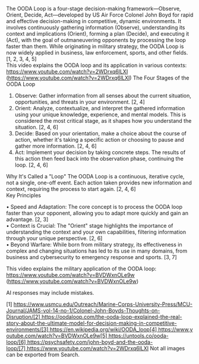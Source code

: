 The OODA Loop is a four-stage decision-making framework—Observe, Orient, Decide, Act—developed by US Air Force Colonel John Boyd for rapid and effective decision-making in competitive, dynamic environments. It involves continuously gathering information (Observe), understanding its context and implications (Orient), forming a plan (Decide), and executing it (Act), with the goal of outmaneuvering opponents by processing the loop faster than them. While originating in military strategy, the OODA Loop is now widely applied in business, law enforcement, sports, and other fields. [1, 2, 3, 4, 5]  
This video explains the OODA loop and its application in various contexts: https://www.youtube.com/watch?v=2WDrxq6lLXI (https://www.youtube.com/watch?v=2WDrxq6lLXI) 
The Four Stages of the OODA Loop 

1. Observe: Gather information from all senses about the current situation, opportunities, and threats in your environment. [2, 4]  
2. Orient: Analyze, contextualize, and interpret the gathered information using your unique knowledge, experience, and mental models. This is considered the most critical stage, as it shapes how you understand the situation. [2, 4, 6]  
3. Decide: Based on your orientation, make a choice about the course of action, whether it's taking a specific action or choosing to pause and gather more information. [2, 4, 6]  
4. Act: Implement your decision by taking concrete steps. The results of this action then feed back into the observation phase, continuing the loop. [2, 4, 6]  

Why It's Called a "Loop" 
The OODA Loop is a continuous, iterative cycle, not a single, one-off event. Each action taken provides new information and context, requiring the process to start again. [2, 4, 6]  
Key Principles 

• Speed and Adaptation: The core concept is to process the OODA loop faster than your opponent, allowing you to adapt more quickly and gain an advantage. [2, 3]  
• Context is Crucial: The "Orient" stage highlights the importance of understanding the context and your own capabilities, filtering information through your unique perspective. [2, 6]  
• Beyond Warfare: While born from military strategy, its effectiveness in complex and changing situations has led to its use in many domains, from business and cybersecurity to emergency response and sports. [3, 7]  

This video explains the military application of the OODA loop: https://www.youtube.com/watch?v=BVDWxnOLe9w (https://www.youtube.com/watch?v=BVDWxnOLe9w) 

AI responses may include mistakes.

[1] https://www.usmcu.edu/Outreach/Marine-Corps-University-Press/MCU-Journal/JAMS-vol-14-no-1/Colonel-John-Boyds-Thoughts-on-Disruption/[2] https://oodaloop.com/the-ooda-loop-explained-the-real-story-about-the-ultimate-model-for-decision-making-in-competitive-environments/[3] https://en.wikipedia.org/wiki/OODA_loop[4] https://www.youtube.com/watch?v=BVDWxnOLe9w[5] https://untools.co/ooda-loop/[6] https://psychsafety.com/john-boyd-and-the-ooda-loop/[7] https://www.youtube.com/watch?v=2WDrxq6lLXI
Not all images can be exported from Search.